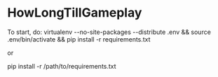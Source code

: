 # HowLongTillGameplay

To start, do:
virtualenv --no-site-packages --distribute .env && source .env/bin/activate && pip install -r requirements.txt

or

pip install -r /path/to/requirements.txt